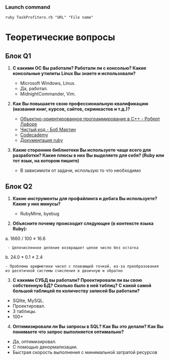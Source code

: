 ### Launch command
```
ruby TaskProfitero.rb "URL" "File name"
```
# Теоретические вопросы

## Блок Q1

1. **C какими OС Вы работали? Работали ли с консолью? Какие консольные утилиты Linux Вы знаете и использовали?**
	
	 - Microsoft Windows, Linux.
   - Да, работал. 
   - MidnightCommander, Vim.

2. **Как Вы повышаете свою профессиональную квалификацию (названия книг, курсов, сайтов, скринкастов и т.д.)?**

	- [Объектно-ориентированное программирование в С++ - Роберт Лафоре](https://oz.by/books/more104992.html)
	- [Чистый код - Боб Мартин](https://oz.by/books/more10109592.html)
	- [Codecademy](https://www.codecademy.com/catalog/language/ruby)
	- [Документация ruby](ruby-doc.org)

3. **Какие сторонние библиотеки Вы используете чаще всего для разработки? Какие плюсы в них Вы выделяете для себя? (Ruby или тот язык, на котором пишите)**
	
	- В зависимоти от задачи, использую то что необходимо

## Блок Q2

1. **Какие инструменты для профайлинга и дебага Вы используете? Какие у них минусы?**

	- RubyMine, byebug	

2. **Объясните почему происходит следующее (в контексте языка Ruby):**

a. 1660 / 100 ≠ 16.6
	
	 - Целочисленное деление возвращает целое число без остатка

b. 24.0 * 0.1 ≠ 2.4
	
	- Проблема арифметики чисел с плавающей точкой, из-за преобразования из десятичной системы счисления в двоичную и обратно

3. **С какими СУБД вы работали? Проектировали ли вы свою собственную БД? Сколько было в ней таблиц? С какой самой большой таблицей по количеству записей Вы работали?**

  - SQlite, MySQL. 
  - Проектировал. 
  - 3 таблицы. 
  - 100+

4. **Оптимизировали ли Вы запросы в SQL? Как Вы это делали? Как Вы понимаете что запрос выполняется оптимально?**

  - Да, оптимизировал. 
  - С помощью денормализации. 
  - Быстрая скорость выполнения с минимальной затратой ресурсов
